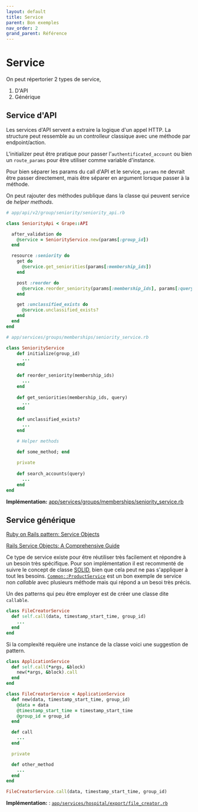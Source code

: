 ```yaml
---
layout: default
title: Service
parent: Bon exemples
nav_order: 2
grand_parent: Référence
---
```


# Service

On peut répertorier 2 types de service,

1. D'API
2. Générique

## Service d'API

Les services d'API servent a extraire la logique d'un appel HTTP. La structure peut ressemble au un controlleur classique
avec une méthode par endpoint/action.

L'initializer peut être pratique pour passer l'`authentificated_account` ou bien un `route_params` pour être utiliser
comme variable d'instance.

Pour bien séparer les params du call d'API et le service, `params` ne devrait être passer directement, mais être séparer
en argument lorsque passer à la méthode.

On peut rajouter des méthodes publique dans la classe qui peuvent service de _helper methods_.

```ruby
# app/api/v2/group/seniority/seniority_api.rb

class SeniorityApi < Grape::API

  after_validation do
    @service = SeniorityService.new(params[:group_id])
  end

  resource :seniority do
    get do
      @service.get_seniorities(params[:membership_ids])
    end

    post :reorder do
      @service.reorder_seniority(params[:membership_ids], params[:query])
    end

    get :unclassified_exists do
      @service.unclassified_exists?
    end
  end
end

# app/services/groups/memberships/seniority_service.rb

class SeniorityService
    def initialize(group_id)
      ...
    end
    
    def reorder_seniority(membership_ids)
      ...
    end
    
    def get_seniorities(membership_ids, query)
      ...
    end
    
    def unclassified_exists?
      ...
    end

    # Helper methods

    def some_method; end
    
    private
    
    def search_accounts(query)
      ...
    end
end
```

**Implémentation:** [app/services/groups/memberships/seniority_service.rb](https://github.com/petalmd/petalmd.rails/blob/master/app/services/groups/memberships/seniority_service.rb)

## Service générique

[Ruby on Rails pattern: Service Objects](https://dev.to/joker666/ruby-on-rails-pattern-service-objects-b19)

[Rails Service Objects: A Comprehensive Guide](https://www.toptal.com/ruby-on-rails/rails-service-objects-tutorial)

Ce type de service existe pour être réutiliser très facilement et répondre à un besoin très spécifique.
Pour son implémentation il est recommenté de suivre
le concept de classe [SOLID](https://en.wikipedia.org/wiki/SOLID), bien que cela peut ne pas s'appliquer à tout
les besoins. [`Common::ProductService`](https://github.com/petalmd/petalmd.rails/blob/master/app/services/common/product_service.rb) 
est un bon exemple de service non _callable_ avec plusieurs méthode mais qui répond a un besoi très précis.

Un des patterns qui peu être employer est de créer une classe dite `callable`.

```ruby
class FileCreatorService
  def self.call(data, timestamp_start_time, group_id)
    ...
  end
end
```

Si la complexité requière une instance de la classe voici une suggestion de pattern.

```ruby
class ApplicationService
  def self.call(*args, &block)
    new(*args, &block).call
  end
end

class FileCreatorService < ApplicationService
  def new(data, timestamp_start_time, group_id)
    @data = data
    @timestamp_start_time = timestamp_start_time
    @group_id = group_id
  end

  def call
    ...
  end

  private

  def other_method
    ...
  end
end

FileCreatorService.call(data, timestamp_start_time, group_id)
```

**Implémentation:** : [`app/services/hospital/export/file_creator.rb`](https://github.com/petalmd/petalmd.rails/blob/master/app/services/hospital/export/file_creator.rb)
